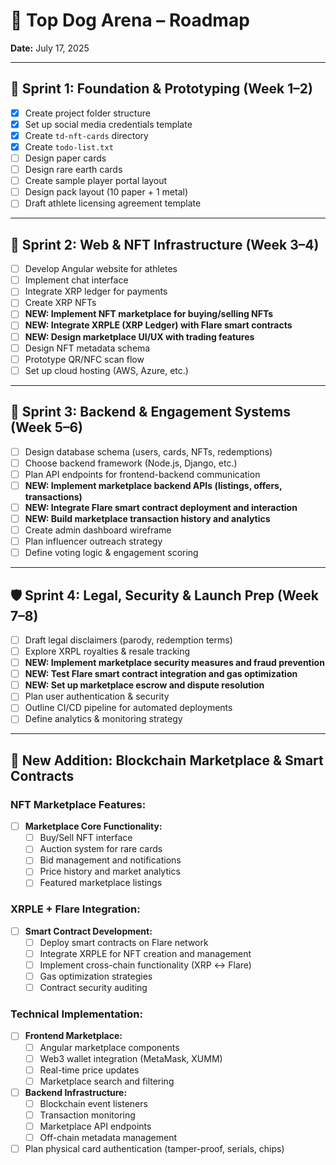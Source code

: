 # 🐾 Top Dog Arena – Roadmap

**Date:** July 17, 2025

---

## 🏁 Sprint 1: Foundation & Prototyping (Week 1–2)

- [x] Create project folder structure
- [x] Set up social media credentials template
- [x] Create `td-nft-cards` directory
- [x] Create `todo-list.txt`
- [ ] Design paper cards
- [ ] Design rare earth cards
- [ ] Create sample player portal layout
- [ ] Design pack layout (10 paper + 1 metal)
- [ ] Draft athlete licensing agreement template

---

## 🚀 Sprint 2: Web & NFT Infrastructure (Week 3–4)

- [ ] Develop Angular website for athletes
- [ ] Implement chat interface
- [ ] Integrate XRP ledger for payments
- [ ] Create XRP NFTs
- [ ] **NEW: Implement NFT marketplace for buying/selling NFTs**
- [ ] **NEW: Integrate XRPLE (XRP Ledger) with Flare smart contracts**
- [ ] **NEW: Design marketplace UI/UX with trading features**
- [ ] Design NFT metadata schema
- [ ] Prototype QR/NFC scan flow
- [ ] Set up cloud hosting (AWS, Azure, etc.)

---

## 🧠 Sprint 3: Backend & Engagement Systems (Week 5–6)

- [ ] Design database schema (users, cards, NFTs, redemptions)
- [ ] Choose backend framework (Node.js, Django, etc.)
- [ ] Plan API endpoints for frontend-backend communication
- [ ] **NEW: Implement marketplace backend APIs (listings, offers, transactions)**
- [ ] **NEW: Integrate Flare smart contract deployment and interaction**
- [ ] **NEW: Build marketplace transaction history and analytics**
- [ ] Create admin dashboard wireframe
- [ ] Plan influencer outreach strategy
- [ ] Define voting logic & engagement scoring

---

## 🛡️ Sprint 4: Legal, Security & Launch Prep (Week 7–8)

- [ ] Draft legal disclaimers (parody, redemption terms)
- [ ] Explore XRPL royalties & resale tracking
- [ ] **NEW: Implement marketplace security measures and fraud prevention**
- [ ] **NEW: Test Flare smart contract integration and gas optimization**
- [ ] **NEW: Set up marketplace escrow and dispute resolution**
- [ ] Plan user authentication & security
- [ ] Outline CI/CD pipeline for automated deployments
- [ ] Define analytics & monitoring strategy

---

## 🔗 New Addition: Blockchain Marketplace & Smart Contracts

### NFT Marketplace Features:
- [ ] **Marketplace Core Functionality:**
  - [ ] Buy/Sell NFT interface
  - [ ] Auction system for rare cards
  - [ ] Bid management and notifications
  - [ ] Price history and market analytics
  - [ ] Featured marketplace listings

### XRPLE + Flare Integration:
- [ ] **Smart Contract Development:**
  - [ ] Deploy smart contracts on Flare network
  - [ ] Integrate XRPLE for NFT creation and management
  - [ ] Implement cross-chain functionality (XRP ↔ Flare)
  - [ ] Gas optimization strategies
  - [ ] Contract security auditing

### Technical Implementation:
- [ ] **Frontend Marketplace:**
  - [ ] Angular marketplace components
  - [ ] Web3 wallet integration (MetaMask, XUMM)
  - [ ] Real-time price updates
  - [ ] Marketplace search and filtering

- [ ] **Backend Infrastructure:**
  - [ ] Blockchain event listeners
  - [ ] Transaction monitoring
  - [ ] Marketplace API endpoints
  - [ ] Off-chain metadata management
- [ ] Plan physical card authentication (tamper-proof, serials, chips)